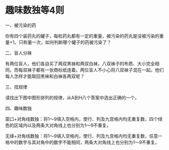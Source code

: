 # 趣味数独等4则

一、被污染的药 

你有四个装药丸的罐子，每粒药丸都有一定的重量，被污染的药丸是没被污染的重量+1。只称量一次，如何判断哪个罐子的药被污染了？ 

二、盲人分袜 

有两位盲人，他们各自买了两双黑袜和两双白袜，八双袜子的布质、大小完全相同，而每双袜子都有一张商标纸连着。两位盲人不小心将八双袜子混在一起。他们每人怎样才能取回黑袜和白袜各两双呢？ 

三、找规律 

请找出下图中图形排列的规律，从A到H八个答案中选出正确的一个。 

四、趣味数独 

窗口+对角线数独：将1～9填入空格内，使行、列及九宫格内均无重复数，四个绿色的区域内以及两条大对角线上也分别为1～9不重复。 

无缘+对角线数独：将1～9填入空格内，使行、列及九宫格内均无重复数，任意一格中的数字与其对角中的数字不能相同，两条大对角线上也分别为1～9不重复。